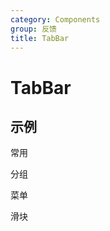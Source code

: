 ```yaml
---
category: Components
group: 反馈
title: TabBar
---
```


# TabBar

## 示例

常用

<code src="./demos/Tabs.jsx"></code>

分组

<code src="./demos/Group.jsx"></code>

菜单

<code src="./demos/Menus.jsx"></code>

滑块

<code src="./demos/Slide.jsx"></code>
